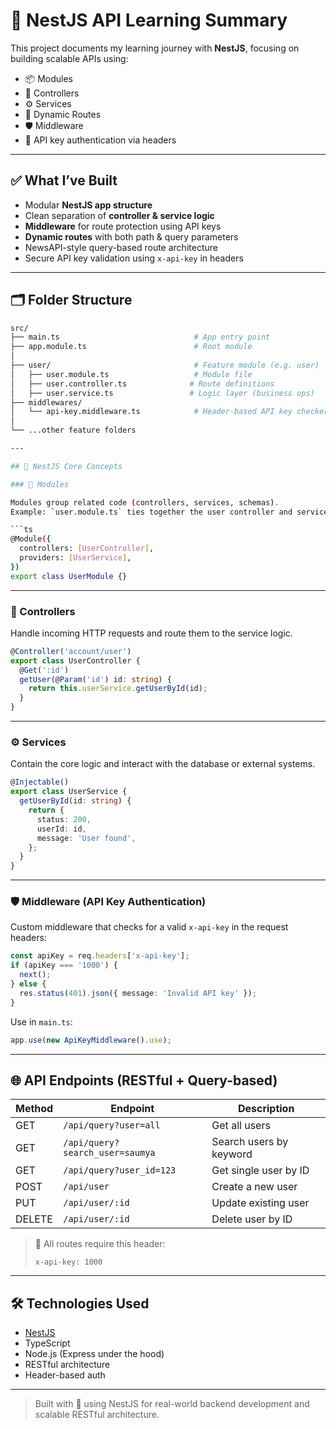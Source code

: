 
# 🚀 NestJS API Learning Summary

This project documents my learning journey with **NestJS**, focusing on building scalable APIs using:

- 📦 Modules
- 🧩 Controllers
- ⚙️ Services
- 🔁 Dynamic Routes
- 🛡️ Middleware
- 🔐 API key authentication via headers

---

## ✅ What I’ve Built

- Modular **NestJS app structure**
- Clean separation of **controller & service logic**
- **Middleware** for route protection using API keys
- **Dynamic routes** with both path & query parameters
- NewsAPI-style query-based route architecture
- Secure API key validation using `x-api-key` in headers

---

## 🗂️ Folder Structure

```bash
src/
├── main.ts                              # App entry point
├── app.module.ts                        # Root module
│
├── user/                                # Feature module (e.g. user)
│   ├── user.module.ts                   # Module file
│   ├── user.controller.ts              # Route definitions
│   ├── user.service.ts                 # Logic layer (business ops)
├── middlewares/
│   └── api-key.middleware.ts            # Header-based API key checker
│
└── ...other feature folders

---

## 🧠 NestJS Core Concepts

### 🧩 Modules

Modules group related code (controllers, services, schemas).
Example: `user.module.ts` ties together the user controller and service.

```ts
@Module({
  controllers: [UserController],
  providers: [UserService],
})
export class UserModule {}
```

---

### 🔁 Controllers

Handle incoming HTTP requests and route them to the service logic.

```ts
@Controller('account/user')
export class UserController {
  @Get(':id')
  getUser(@Param('id') id: string) {
    return this.userService.getUserById(id);
  }
}
```

---

### ⚙️ Services

Contain the core logic and interact with the database or external systems.

```ts
@Injectable()
export class UserService {
  getUserById(id: string) {
    return {
      status: 200,
      userId: id,
      message: 'User found',
    };
  }
}
```

---

### 🛡️ Middleware (API Key Authentication)

Custom middleware that checks for a valid `x-api-key` in the request headers:

```ts
const apiKey = req.headers['x-api-key'];
if (apiKey === '1000') {
  next();
} else {
  res.status(401).json({ message: 'Invalid API key' });
}
```

Use in `main.ts`:

```ts
app.use(new ApiKeyMiddleware().use);
```

---

## 🌐 API Endpoints (RESTful + Query-based)

| Method | Endpoint                        | Description             |
| ------ | ------------------------------- | ----------------------- |
| GET    | `/api/query?user=all`           | Get all users           |
| GET    | `/api/query?search_user=saumya` | Search users by keyword |
| GET    | `/api/query?user_id=123`        | Get single user by ID   |
| POST   | `/api/user`                     | Create a new user       |
| PUT    | `/api/user/:id`                 | Update existing user    |
| DELETE | `/api/user/:id`                 | Delete user by ID       |

> 🔐 All routes require this header:
>
> ```
> x-api-key: 1000
> ```

---

## 🛠 Technologies Used

* [NestJS](https://nestjs.com/)
* TypeScript
* Node.js (Express under the hood)
* RESTful architecture
* Header-based auth

---

> Built with 💙 using NestJS for real-world backend development and scalable RESTful architecture.

```
